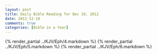 ```yaml
---
layout: post
title: Daily Bible Reading for Dec 10, 2012
date: 2012-12-10
comments: true
categories: [Bible in a Year]
---
```

{% render_partial ../KJV/Eph/4.markdown %}
{% render_partial ../KJV/Eph/5.markdown %}
{% render_partial ../KJV/Eph/6.markdown %}
